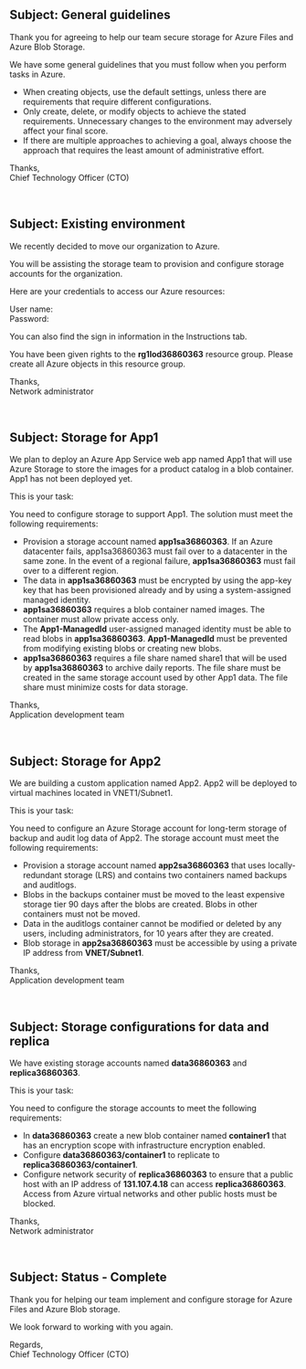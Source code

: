 **Subject: General guidelines**
---
Thank you for agreeing to help our team secure storage for Azure Files and Azure Blob Storage.

We have some general guidelines that you must follow when you perform tasks in Azure.

* When creating objects, use the default settings, unless there are requirements that require different configurations.
* Only create, delete, or modify objects to achieve the stated requirements. Unnecessary changes to the environment may adversely affect your final score.
* If there are multiple approaches to achieving a goal, always choose the approach that requires the least amount of administrative effort.

Thanks,
<br>
Chief Technology Officer (CTO)

<br>

**Subject: Existing environment**
---
We recently decided to move our organization to Azure.

You will be assisting the storage team to provision and configure storage accounts for the organization.

Here are your credentials to access our Azure resources:

User name:
<br>
Password:

You can also find the sign in information in the Instructions tab.

You have been given rights to the **rg1lod36860363** resource group. Please create all Azure objects in this resource group.

Thanks,
<br>
Network administrator

<br>

**Subject: Storage for App1**
---
We plan to deploy an Azure App Service web app named App1 that will use Azure Storage to store the images for a product catalog in a blob container. App1 has not been deployed yet.

This is your task:

You need to configure storage to support App1. The solution must meet the following requirements:

* Provision a storage account named **app1sa36860363**. If an Azure datacenter fails, app1sa36860363 must fail over to a datacenter in the same zone. In the event of a regional failure, **app1sa36860363** must fail over to a different region.
* The data in **app1sa36860363** must be encrypted by using the app-key key that has been provisioned already and by using a system-assigned managed identity.
* **app1sa36860363** requires a blob container named images. The container must allow private access only.
* The **App1-ManagedId** user-assigned managed identity must be able to read blobs in **app1sa36860363**. **App1-ManagedId** must be prevented from modifying existing blobs or creating new blobs.
* **app1sa36860363** requires a file share named share1 that will be used by **app1sa36860363** to archive daily reports. The file share must be created in the same storage account used by other App1 data. The file share must minimize costs for data storage.

Thanks,
<br>
Application development team

<br>


**Subject: Storage for App2**
---
We are building a custom application named App2. App2 will be deployed to virtual machines located in VNET1/Subnet1.

This is your task:

You need to configure an Azure Storage account for long-term storage of backup and audit log data of App2. The storage account must meet the following requirements:
* Provision a storage account named **app2sa36860363** that uses locally-redundant storage (LRS) and contains two containers named backups and auditlogs.
* Blobs in the backups container must be moved to the least expensive storage tier 90 days after the blobs are created. Blobs in other containers must not be moved.
* Data in the auditlogs container cannot be modified or deleted by any users, including administrators, for 10 years after they are created.
* Blob storage in **app2sa36860363** must be accessible by using a private IP address from **VNET/Subnet1**.

Thanks,
<br>
Application development team

<br>

**Subject: Storage configurations for data and replica**
---
We have existing storage accounts named **data36860363** and **replica36860363**.

This is your task:

You need to configure the storage accounts to meet the following requirements:
* In **data36860363** create a new blob container named **container1** that has an encryption scope with infrastructure encryption enabled.
* Configure **data36860363/container1** to replicate to **replica36860363/container1**.
* Configure network security of **replica36860363** to ensure that a public host with an IP address of **131.107.4.18** can access **replica36860363**. Access from Azure virtual networks and other public hosts must be blocked.

Thanks,
<br>
Network administrator

<br>


**Subject: Status - Complete**
---
Thank you for helping our team implement and configure storage for Azure Files and Azure Blob storage.

We look forward to working with you again.

Regards,
<br>
Chief Technology Officer (CTO)
